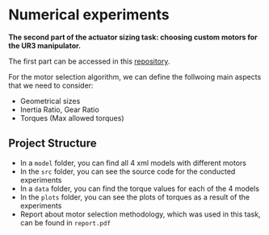 # Numerical experiments 

**The second part of the actuator sizing task: choosing custom motors for the UR3 manipulator.**

The first part can be accessed in this [repository](https://github.com/illusoryTwin/ActuatorSizing/tree/main).


For the motor selection algorithm, we can define the follwoing main aspects that we need to consider:

- Geometrical sizes 
- Inertia Ratio, Gear Ratio
- Torques (Max allowed torques)

## Project Structure 

- In a `model` folder, you can find all 4 xml models with different motors  
- In the `src` folder, you can see the source code for the conducted experiments
- In a `data` folder, you can find the torque values for each of the 4 models
- In the `plots` folder, you can see the plots of torques as a result of the experiments
- Report about motor selection methodology, which was used in this task, can be found in `report.pdf`